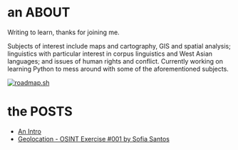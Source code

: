 # an ABOUT
Writing to learn, thanks for joining me. 

Subjects of interest include maps and cartography, GIS and spatial analysis; linguistics with particular interest in corpus linguistics and West Asian languages; and issues of human rights and conflict. Currently working on learning Python to mess around with some of the aforementioned subjects.

[![roadmap.sh](https://roadmap.sh/card/wide/68197c563da6ef58480fceda?variant=dark&roadmaps=python)](https://roadmap.sh)

# the POSTS
- [An Intro](post1.md)
- [Geolocation - OSINT Exercise #001 by Sofia Santos](post2.md)
